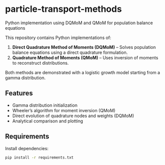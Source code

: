 # particle-transport-methods
Python implementation using DQMoM and QMoM for population balance equations

This repository contains Python implementations of:

1. **Direct Quadrature Method of Moments (DQMoM)** – Solves population balance equations using a direct quadrature formulation.
2. **Quadrature Method of Moments (QMoM)** – Uses inversion of moments to reconstruct distributions.

Both methods are demonstrated with a logistic growth model starting from a gamma distribution.

## Features
- Gamma distribution initialization
- Wheeler’s algorithm for moment inversion (QMoM)
- Direct evolution of quadrature nodes and weights (DQMoM)
- Analytical comparison and plotting

## Requirements
Install dependencies:
```bash
pip install -r requirements.txt